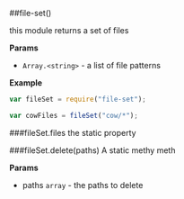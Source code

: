 <a name="module_file-set"></a>
##file-set()

this module returns a set of files

**Params**

-  `Array.<string>` - a list of file patterns

  
**Example**  
```js
var fileSet = require("file-set");

var cowFiles = fileSet("cow/*");
```
<a name="module_file-set#files"></a>
###fileSet.files
the static property

  
<a name="module_file-set#delete"></a>
###fileSet.delete(paths)
A static methy meth

**Params**

- paths `array` - the paths to delete

